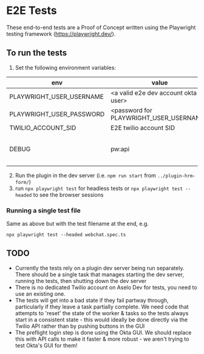 # E2E Tests
These end-to-end tests are a Proof of Concept written using the Playwright testing framework (https://playwright.dev/).

## To run the tests

1. Set the following environment variables:

| env | value | comment |
|--------------------------|----------------------------|---|
| PLAYWRIGHT_USER_USERNAME | \<a valid e2e dev account okta user\> | |
| PLAYWRIGHT_USER_PASSWORD | \<password for PLAYWRIGHT_USER_USERNAME\> | |
| TWILIO_ACCOUNT_SID       | E2E twilio account SID | |
| DEBUG                    | pw:api | optional, but recommended for useable log output |

2. Run the plugin in the dev server (i.e. `npm run start` from `../plugin-hrm-form/`)
3. run `npx playwright test` for headless tests or `npx playwright test --headed` to see the browser sessions

### Running a single test file

Same as above but with the test filename at the end, e.g.
```shell
npx playwright test --headed webchat.spec.ts
```


## TODO
* Currently the tests rely on a plugin dev server being run separately. There should be a single task that manages starting the dev server, running the tests, then shutting down the dev server
* There is no dedicated Twilio account on Aselo Dev for tests, you need to use an existing one.
* The tests will get into a bad state if they fail partway through, particularly if they leave a task partially complete. We need code that attempts to 'reset' the state of the worker & tasks so the tests always start in a consistent state - this would ideally be done directly via the Twilio API rather than by pushing buttons in the GUI
* The preflight login step is done using the Okta GUI. We should replace this with API calls to make it faster & more robust - we aren't trying to test Okta's GUI for them!